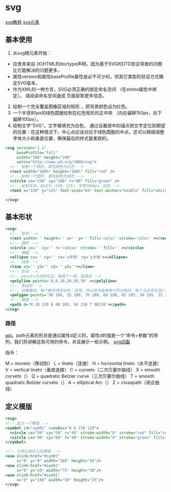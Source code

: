 # svg

[svg教程](https://developer.mozilla.org/zh-CN/docs/Web/SVG/Tutorial)
[svg元素](https://developer.mozilla.org/zh-CN/docs/Web/SVG/Element)

## 基本使用

1. 从svg根元素开始：
  - 应舍弃来自 (X)HTML的doctype声明，因为基于SVG的DTD验证导致的问题比它能解决的问题更多。
  - 属性version和属性baseProfile属性是必不可少的，供其它类型的验证方式确定SVG版本。
  - 作为XML的一种方言，SVG必须正确的绑定命名空间 （在xmlns属性中绑定）。 请阅读命名空间速成 页面获取更多信息。
2. 绘制一个完全覆盖图像区域的矩形 <rect/>，把背景颜色设为红色。
3. 一个半径80px的绿色圆圈<circle/>绘制在红色矩形的正中央 （向右偏移150px，向下偏移100px）。
4. 绘制文字“SVG”。文字被填充为白色， 通过设置居中的锚点把文字定位到期望的位置：在这种情况下，中心点应该对应于绿色圆圈的中点。还可以精细调整字体大小和垂直位置，确保最后的样式是美观的。

```xml
<svg version="1.1"
     baseProfile="full"
     width="300" height="200"
     xmlns="http://www.w3.org/2000/svg">
  <!-- 绘制一个矩形，填充颜色为红色 -->
  <rect width="100%" height="100%" fill="red" />
  <!-- 绘制一个圆形，填充颜色为绿色 -->
  <circle cx="150" cy="100" r="80" fill="green" />
  <!-- 绘制文本，起点为（150，125），字体为60px，白色 -->
  <text x="150" y="125" font-size="60" text-anchor="middle" fill="white">SVG</text>

</svg>
```

## 基本形状

```xml
<svg>
  <!-- 矩形 -->
  <rect width='' height='' x='' y='' fill='color' stroke='color' ></rect>
  <!-- 圆形 -->
  <circle cx='' cy='' r='radius' stroke='' fill='' ></circle>
  <!-- 椭圆 -->
  <ellipse cx='' cy='' rx='x半径' ry='y半径'></ellipse>
  <!-- 线条 -->
  <line x1='' y1='' x2='' y2=''></line>
  <!-- 折线 -->
  <!-- points为点的左边，每两个一组，连成线 -->
  <polyline points='0,0,10,20,50,30' ></polyline>
  <!-- 多边形 -->
  <!-- 点集数列。每个数字用空白符、逗号、终止命令或者换行符分隔开。每个点必须包含2个数字，一个是x坐标，一个是y坐标。所以点列表 (0,0), (1,1) 和(2,2)可以写成这样：“0 0, 1 1, 2 2”。路径绘制完后闭合图形，所以最终的直线将从位置(2,2)连接到位置(0,0)。 -->
  <polygon points='50 160, 55 180, 70 180, 60 190, 65 205, 50 195, 35 205, 40 190, 30 180, 45 180'></polygon>
  <!-- 路径 -->
  <path d='M 20 230 Q 40 205, 50 230 T 90230'></path>
</svg>
```

### 路径

[api](https://developer.mozilla.org/zh-CN/docs/Web/SVG/Tutorial/Paths)。path元素的形状是通过属性d定义的，属性d的值是一个“命令+参数”的序列，我们将讲解这些可用的命令，并且展示一些示例。
[svg动画](https://juejin.im/entry/58b7bae944d904006ac9c4af)

指令：

M = moveto（移动到）
L = lineto（连接）
H = horizontal lineto（水平连接）
V = vertical lineto（垂直连接）
C = curveto（二次贝塞尔曲线）
S = smooth curveto（）
Q = quadratic Belzier curve（三次贝塞尔曲线）
T = smooth quadratic Belzier curveto（）
A = elliptical Arc（）
Z = closepath（闭合曲线）

## 定义模版

```xml
<svg>
<!-- 定义一个模版 -->
<symbol id="sym01" viewBox="0 0 150 110">
  <circle cx="50" cy="50" r="40" stroke-width="8" stroke="red" fill="red"/>
  <circle cx="90" cy="60" r="40" stroke-width="8" stroke="green" fill="white"/>
</symbol>

<!-- 引用之前定义的模版 -->
<use xlink:href="#sym01"
     x="0" y="0" width="100" height="50"/>
<use xlink:href="#sym01"
     x="0" y="50" width="75" height="38"/>
<use xlink:href="#sym01"
     x="0" y="100" width="50" height="25"/>
</svg>
```